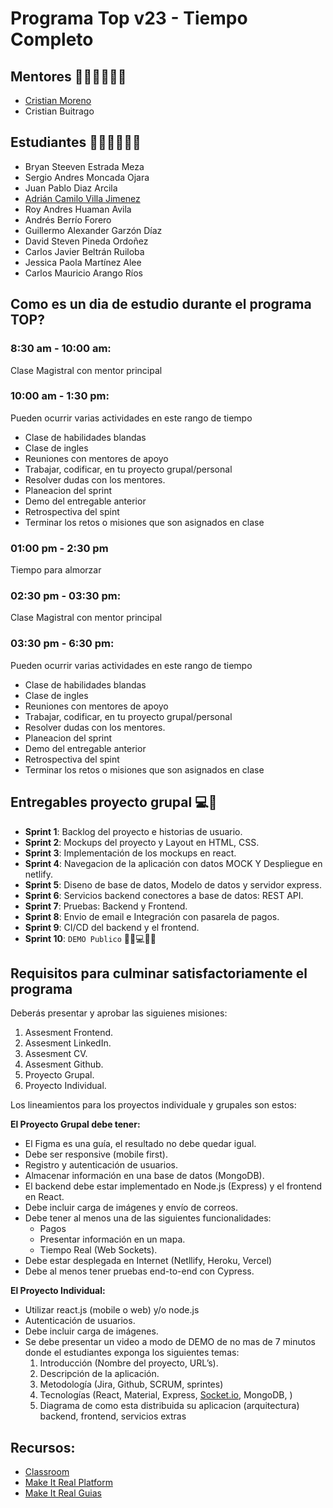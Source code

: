 # Programa Top v23 -  Tiempo Completo

## Mentores 👩🏻‍🏫👨🏼‍🏫
- [Cristian Moreno](profiles/mentor-principal.md)
- Cristian Buitrago

## Estudiantes 👩🏻‍💻🧑🏼‍💻
- Bryan Steeven Estrada Meza
- Sergio Andres Moncada Ojara
- Juan Pablo Diaz Arcila
- [Adrián Camilo Villa Jimenez](profiles/AdrianVilla.md)
- Roy Andres Huaman Avila
- Andrés Berrío Forero
- Guillermo Alexander Garzón Díaz
- David Steven Pineda Ordoñez
- Carlos Javier Beltrán Ruiloba
- Jessica Paola Martínez Alee
- Carlos Mauricio Arango Ríos

## Como es un dia de estudio durante el programa TOP?

### 8:30 am - 10:00 am:
Clase Magistral con mentor principal

### 10:00 am - 1:30 pm:
Pueden ocurrir varias actividades en este rango de tiempo
- Clase de habilidades blandas
- Clase de ingles
- Reuniones con mentores de apoyo
- Trabajar, codificar, en tu proyecto grupal/personal
- Resolver dudas con los mentores.
- Planeacion del sprint
- Demo del entregable anterior
- Retrospectiva del spint
- Terminar los retos o misiones que son asignados en clase

### 01:00 pm - 2:30 pm
Tiempo para almorzar

### 02:30 pm - 03:30 pm:
Clase Magistral con mentor principal

### 03:30 pm - 6:30 pm:
Pueden ocurrir varias actividades en este rango de tiempo
- Clase de habilidades blandas
- Clase de ingles
- Reuniones con mentores de apoyo
- Trabajar, codificar, en tu proyecto grupal/personal
- Resolver dudas con los mentores.
- Planeacion del sprint
- Demo del entregable anterior
- Retrospectiva del spint
- Terminar los retos o misiones que son asignados en clase

## Entregables proyecto grupal 💻🤝

- **Sprint 1**: Backlog del proyecto e historias de usuario.
- **Sprint 2**: Mockups del proyecto y Layout en HTML, CSS.
- **Sprint 3**: Implementación de los mockups en react.
- **Sprint 4**: Navegacion de la aplicación con datos MOCK Y Despliegue en netlify.
- **Sprint 5**: Diseno de base de datos, Modelo de datos y servidor express.
- **Sprint 6**: Servicios backend conectores a base de datos: REST API.
- **Sprint 7**: Pruebas: Backend y Frontend.
- **Sprint 8**: Envio de email e Integración con pasarela de pagos.
- **Sprint 9**: CI/CD del backend y el frontend.
- **Sprint 10**: `DEMO Publico` 🎊🎉💻🎊🎉

## Requisitos para culminar satisfactoriamente el programa

Deberás presentar y aprobar las siguienes misiones:

1. Assesment Frontend.
2. Assesment LinkedIn.
3. Assesment CV.
4. Assesment Github.
5. Proyecto Grupal.
6. Proyecto Individual.

Los lineamientos para los proyectos individuale y grupales son estos: 

**El Proyecto Grupal debe tener:**

- El Figma es una guía, el resultado no debe quedar igual.
- Debe ser responsive (mobile first).
- Registro y autenticación de usuarios.
- Almacenar información en una base de datos (MongoDB).
- El backend debe estar implementado en Node.js (Express) y el frontend en React.
- Debe incluir carga de imágenes y envío de correos.
- Debe tener al menos una de las siguientes funcionalidades:
    - Pagos
    - Presentar información en un mapa.
    - Tiempo Real (Web Sockets).
- Debe estar desplegada en Internet (Netllify, Heroku, Vercel)
- Debe al menos tener pruebas end-to-end con Cypress.

**El Proyecto Individual:**

- Utilizar react.js (mobile o web) y/o node.js
- Autenticación de usuarios.
- Debe incluir carga de imágenes.
- Se debe presentar un video a modo de DEMO de no mas de 7 minutos donde el estudiantes exponga los siguientes temas:
    1. Introducción (Nombre del proyecto, URL’s).
    2. Descripción de la aplicación.
    3. Metodología (Jira, Github, SCRUM, sprintes)
    4. Tecnologías (React, Material, Express, [Socket.io](http://socket.io/), MongoDB, )
    5. Diagrama de como esta distribuida su aplicacion (arquitectura) backend, frontend, servicios extras

## Recursos:
- [Classroom](https://classroom.makeitreal.camp/)
- [Make It Real Platform](https://makeitreal.camp/dashboard)
- [Make It Real Guias](https://guias.makeitreal.camp/)
